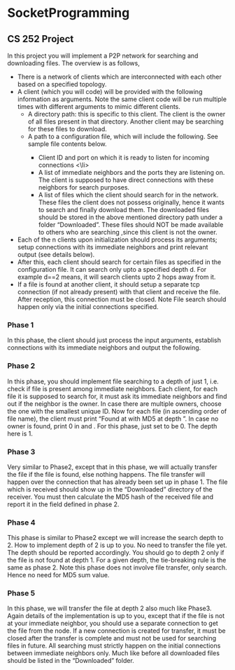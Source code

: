 # SocketProgramming
<h2>CS 252 Project</h2>

In this project you will implement a P2P network for searching and downloading files. The overview is as follows,</br>

<ul>
<li>
There is a network of clients which are interconnected with each other based on a specified topology.</br>


<li>
A client (which you will code) will be provided with the following information as arguments. Note the same client code will be run multiple times with different arguments to mimic different clients.</br>
<ul>
  <li>
A directory path: this is specific to this client. The client is the owner of all files present in that directory. Another client may be searching for these files to download.</br>
</li>
<li>
A path to a configuration file, which will include the following. See sample file contents below.
  </li>
  
<ul>
  <li>
Client ID and port on which it is ready to listen for incoming connections
    <\li>
      <li>
A list of immediate neighbors and the ports they are listening on. The client is supposed to have direct connections with these neighbors for search purposes.
      </li>
      <li>
A list of files which the client should search for in the network. These files the client does not possess originally, hence it wants to search and finally download them. The downloaded files should be stored in the above mentioned directory path under a folder “Downloaded”. These files should NOT be made available to others who are searching ,since this client is not the owner.
      </li>
  </ul>
</ul>
</li>
<li>
Each of the n clients upon initialization should process its arguments; setup connections with its immediate neighbors and print relevant output (see details below).
</li>
<li>
After this, each client should search for certain files as specified in the configuration file. It can search only upto a specified depth d. For example d==2 means, it will search clients upto 2 hops away from it.
</li>
<li>
If a file is found at another client, it should setup a separate tcp connection (if not already present) with that client and receive the file. After reception, this connection must be closed. Note File search should happen only via the initial connections specified. 
</li>
</ul>




<h3>Phase 1</h3>
In this phase, the client should just process the input arguments, establish connections with its immediate neighbors and output the following.

<h3>Phase 2</h3>

In this phase, you should implement file searching to a depth of just 1, i.e. check if file is present among immediate neighbors. Each client, for each file it is supposed to search for, it must ask its immediate neighbors and find out if the neighbor is the owner. In case there are multiple owners, choose the one with the smallest unique ID. Now for each file (in ascending order of file name), the client must print “Found <filename> at <client-unique-ID> with MD5 <hash> at depth <depth>”. In case no owner is found, print 0 in <client-unique-ID> and <depth>. For this phase, just set <hash> to be 0. The depth here is 1.


<h3>Phase 3</h3>

Very similar to Phase2, except that in this phase, we will actually transfer the file if the file is found, else nothing happens. The file transfer will happen over the connection that has already been set up in phase 1. The file which is received should show up in the “Downloaded” directory of the receiver. You must then calculate the MD5 hash of the received  file and report it in the <hash> field defined in phase 2.


<h3>Phase 4</h3>

This phase is similar to Phase2 except  we will increase the search depth to 2. How to implement depth of 2 is up to you. No need to transfer the file yet. The depth should be reported accordingly.  You should go to depth 2 only if the file is not found at depth 1. For a given depth, the tie-breaking rule is the same as phase 2. Note this phase does not involve file transfer, only search. Hence no need for MD5 sum value.

<h3>Phase 5</h3>

In this phase, we will transfer the file at depth 2 also much like Phase3. Again details of the implementation is up to you, except that if the file is not at your immediate neighbor, you should use a separate connection to get the file from the node.  If a new connection is created for transfer, it must be closed after the transfer is complete and must not be used for searching files in future. All searching must strictly happen on the initial connections between immediate neighbors only.  Much like before all downloaded files should be listed in the “Downloaded” folder.
